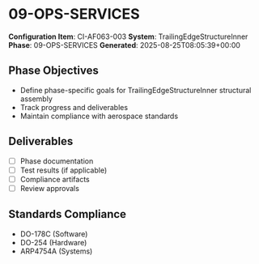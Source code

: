 # 09-OPS-SERVICES

**Configuration Item**: CI-AF063-003
**System**: TrailingEdgeStructureInner
**Phase**: 09-OPS-SERVICES
**Generated**: 2025-08-25T08:05:39+00:00

## Phase Objectives
- Define phase-specific goals for TrailingEdgeStructureInner structural assembly
- Track progress and deliverables
- Maintain compliance with aerospace standards

## Deliverables
- [ ] Phase documentation
- [ ] Test results (if applicable)
- [ ] Compliance artifacts
- [ ] Review approvals

## Standards Compliance
- DO-178C (Software)
- DO-254 (Hardware)
- ARP4754A (Systems)

